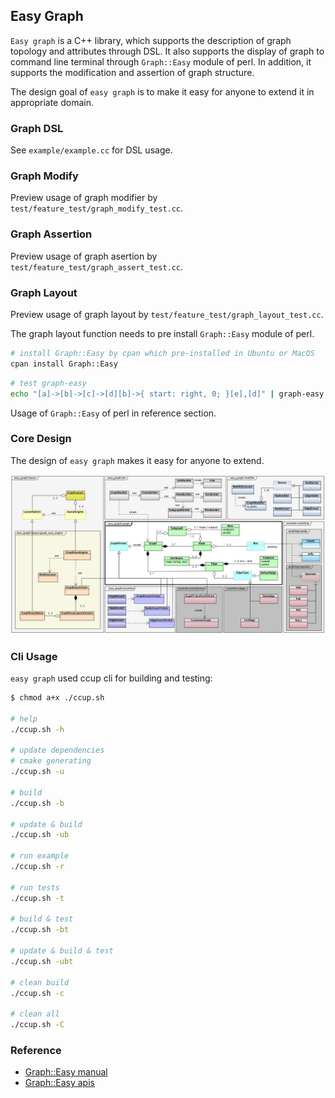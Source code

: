 ## Easy Graph

`Easy graph` is a C++ library, which supports the description of graph topology and attributes through DSL. 
It also supports the display of graph to command line terminal through `Graph::Easy` module of perl. 
In addition, it supports the modification and assertion of graph structure.

The design goal of `easy graph` is to make it easy for anyone to extend it in appropriate domain.

### Graph DSL

See `example/example.cc` for DSL usage.

### Graph Modify

Preview usage of graph modifier by `test/feature_test/graph_modify_test.cc`.

### Graph Assertion

Preview usage of graph asertion by  `test/feature_test/graph_assert_test.cc`.

### Graph Layout

Preview usage of graph layout by  `test/feature_test/graph_layout_test.cc`.

The graph layout function needs to pre install `Graph::Easy` module of perl.

```sh
# install Graph::Easy by cpan which pre-installed in Ubuntu or MacOS
cpan install Graph::Easy
```

```sh
# test graph-easy
echo "[a]->[b]->[c]->[d][b]->{ start: right, 0; }[e],[d]" | graph-easy
```

Usage of `Graph::Easy` of perl in reference section.

### Core Design

The design of `easy graph` makes it easy for anyone to extend.

![](docs/images/model.png)

### Cli Usage

`easy graph` used ccup cli for building and testing:

```sh
$ chmod a+x ./ccup.sh

# help
./ccup.sh -h

# update dependencies
# cmake generating
./ccup.sh -u

# build
./ccup.sh -b

# update & build
./ccup.sh -ub

# run example
./ccup.sh -r

# run tests
./ccup.sh -t

# build & test
./ccup.sh -bt

# update & build & test
./ccup.sh -ubt

# clean build
./ccup.sh -c

# clean all
./ccup.sh -C
```
### Reference

- [Graph::Easy manual](http://bloodgate.com/perl/graph/manual/)
- [Graph::Easy apis](https://metacpan.org/pod/Graph::Easy)
